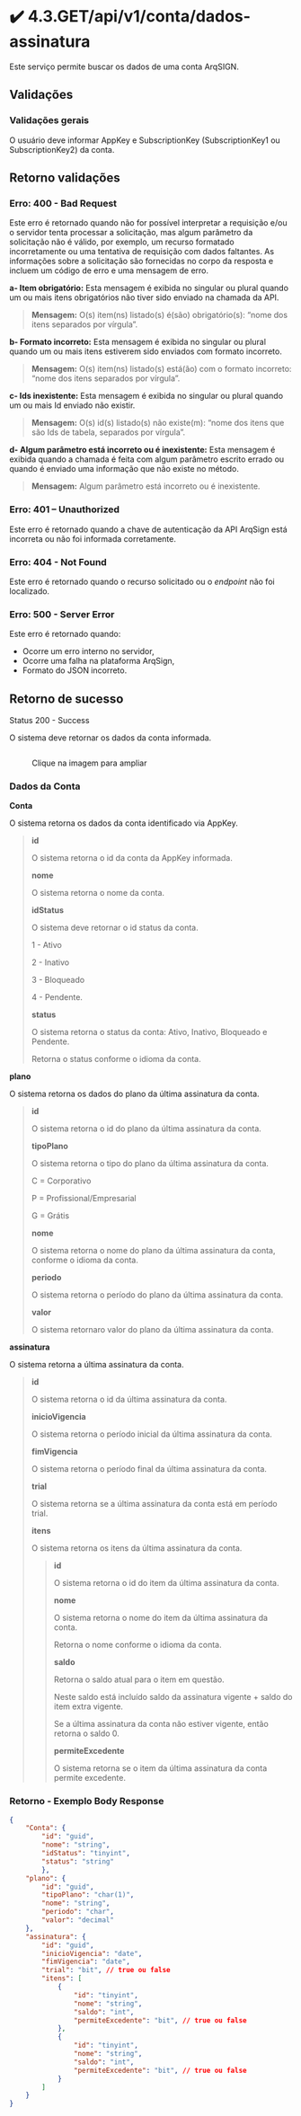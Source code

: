 # ✔️ 4.3.GET/api/v1/conta/dados-assinatura

Este serviço permite buscar os dados de uma conta ArqSIGN.

## Validações

### Validações gerais

O usuário deve informar AppKey e SubscriptionKey (SubscriptionKey1 ou SubscriptionKey2) da conta.

## Retorno validações

### Erro: 400 - Bad Request

Este erro é retornado quando não for possível interpretar a requisição e/ou o servidor tenta processar a solicitação, mas algum parâmetro da solicitação não é válido, por exemplo, um recurso formatado incorretamente ou uma tentativa de requisição com dados faltantes. As informações sobre a solicitação são fornecidas no corpo da resposta e incluem um código de erro e uma mensagem de erro.

**a- Item obrigatório:** Esta mensagem é exibida no singular ou plural quando um ou mais itens obrigatórios não tiver sido enviado na chamada da API.

> **Mensagem:** O(s) item(ns) listado(s) é(são) obrigatório(s): “nome dos itens separados por vírgula”.

**b- Formato incorreto:** Esta mensagem é exibida no singular ou plural quando um ou mais itens estiverem sido enviados com formato incorreto.

> **Mensagem:** O(s) item(ns) listado(s) está(ão) com o formato incorreto: “nome dos itens separados por vírgula”.

**c- Ids inexistente:** Esta mensagem é exibida no singular ou plural quando um ou mais Id enviado não existir.

> **Mensagem:** O(s) id(s) listado(s) não existe(m): “nome dos itens que são Ids de tabela, separados por vírgula”.

**d- Algum parâmetro está incorreto ou é inexistente:** Esta mensagem é exibida quando a chamada é feita com algum parâmetro escrito errado ou quando é enviado uma informação que não existe no método.

> **Mensagem:** Algum parâmetro está incorreto ou é inexistente.

### Erro: 401 – Unauthorized

Este erro é retornado quando a chave de autenticação da API ArqSign está incorreta ou não foi informada corretamente.

### Erro: 404 - Not Found

Este erro é retornado quando o recurso solicitado ou o _endpoint_ não foi localizado.

### Erro: 500 - Server Error

Este erro é retornado quando:

* Ocorre um erro interno no servidor,
* Ocorre uma falha na plataforma ArqSign,
* Formato do JSON incorreto.

## Retorno de sucesso

Status 200 - Success

O sistema deve retornar os dados da conta informada.

<figure><img src="../../../../.gitbook/assets/image (1) (1) (1).png" alt=""><figcaption><p>Clique na imagem para ampliar</p></figcaption></figure>

### Dados da Conta

**Conta**

O sistema retorna os dados da conta identificado via AppKey.         &#x20;

> **id**
>
> O sistema retorna o id da conta da AppKey informada.
>
> &#x20;**nome**  &#x20;
>
> &#x20;O sistema retorna o nome da conta.
>
> **idStatus**
>
> O sistema deve retornar o id status da conta.
>
> 1 - Ativo
>
> 2 - Inativo
>
> 3 - Bloqueado
>
> 4 - Pendente.
>
> &#x20;**status**
>
> O sistema retorna o status da conta: Ativo, Inativo, Bloqueado e Pendente.
>
> &#x20;Retorna o status conforme o idioma da conta.

**plano**

O sistema retorna os dados do plano da última assinatura da conta.

> **id**
>
> O sistema retorna o id do plano da última assinatura da conta.       &#x20;
>
> **tipoPlano**
>
> O sistema retorna o tipo do plano da última assinatura da conta.
>
> C = Corporativo
>
> P = Profissional/Empresarial
>
> G = Grátis
>
> **nome**
>
> O sistema retorna o nome do plano da última assinatura da conta, conforme o idioma da conta.
>
> **periodo**
>
> O sistema retorna o período do plano da última assinatura da conta.
>
> **valor**
>
> O sistema retornaro valor do plano da última assinatura da conta.   &#x20;

**assinatura**

O sistema retorna a última assinatura da conta.

> **id**
>
> O sistema retorna o id da última assinatura da conta.   &#x20;
>
> **inicioVigencia**
>
> O sistema retorna o período inicial da última assinatura da conta.   &#x20;
>
> **fimVigencia**
>
> O sistema retorna o período final da última assinatura da conta.
>
> **trial**
>
> O sistema retorna se a última assinatura da conta está em período trial.
>
> **itens**
>
> O sistema retorna os itens da última assinatura da conta.
>
> > **id**
> >
> > O sistema retorna o id do item da última assinatura da conta.
> >
> > **nome**
> >
> > O sistema retorna o nome do item da última assinatura da conta.
> >
> > Retorna o nome conforme o idioma da conta.&#x20;
> >
> > **saldo**
> >
> > Retorna o saldo atual para o item em questão.
> >
> > Neste saldo está incluído saldo da assinatura vigente + saldo do item extra vigente.&#x20;
> >
> > Se a última assinatura da conta não estiver vigente, então retorna o saldo 0.
> >
> > **permiteExcedente**
> >
> > O sistema retorna se o item da última assinatura da conta permite excedente.

### Retorno - Exemplo Body Response

```json
{
    "Conta": {
        "id": "guid",
        "nome": "string",
        "idStatus": "tinyint",
        "status": "string"
        },
    "plano": {
        "id": "guid",
        "tipoPlano": "char(1)",
        "nome": "string",
        "periodo": "char",
        "valor": "decimal"
    },
    "assinatura": {
        "id": "guid",
        "inicioVigencia": "date",
        "fimVigencia": "date",
        "trial": "bit", // true ou false      
        "itens": [
            {
                "id": "tinyint",
                "nome": "string",
                "saldo": "int", 
                "permiteExcedente": "bit", // true ou false      
            },
            {
                "id": "tinyint",
                "nome": "string",
                "saldo": "int", 
                "permiteExcedente": "bit", // true ou false      
            }
        ]
    }
}
```

